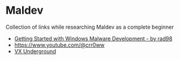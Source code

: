 # Maldev
Collection of links while researching Maldev as a complete beginner


- [Getting Started with Windows Malware Development - by rad98](https://www.youtube.com/watch?v=Rs0xPnVr0dQ)
- https://www.youtube.com/@crr0ww
- [VX Underground](https://vx-underground.org/)
